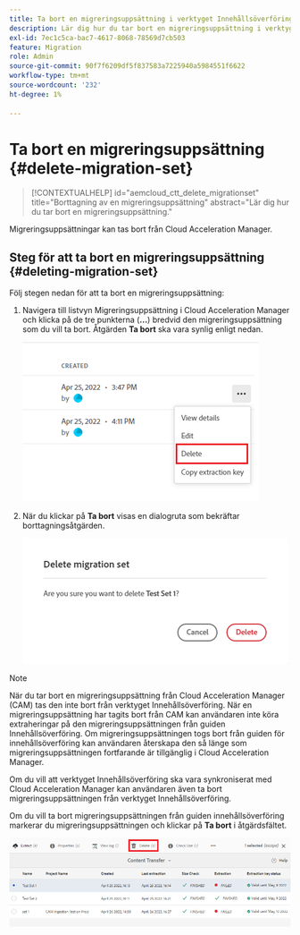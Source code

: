 ```yaml
---
title: Ta bort en migreringsuppsättning i verktyget Innehållsöverföring
description: Lär dig hur du tar bort en migreringsuppsättning i verktyget Innehållsöverföring.
exl-id: 7ec1c5ca-bac7-4617-8068-78569d7cb503
feature: Migration
role: Admin
source-git-commit: 90f7f6209df5f837583a7225940a5984551f6622
workflow-type: tm+mt
source-wordcount: '232'
ht-degree: 1%

---
```


# Ta bort en migreringsuppsättning {#delete-migration-set}

>[!CONTEXTUALHELP]
>id="aemcloud_ctt_delete_migrationset"
>title="Borttagning av en migreringsuppsättning"
>abstract="Lär dig hur du tar bort en migreringsuppsättning."

Migreringsuppsättningar kan tas bort från Cloud Acceleration Manager.

## Steg för att ta bort en migreringsuppsättning {#deleting-migration-set}

Följ stegen nedan för att ta bort en migreringsuppsättning:

1. Navigera till listvyn Migreringsuppsättning i Cloud Acceleration Manager och klicka på de tre punkterna (**...**) bredvid den migreringsuppsättning som du vill ta bort. Åtgärden **Ta bort** ska vara synlig enligt nedan.

   ![bild](/help/journey-migration/content-transfer-tool/assets-ctt/migration-delete1.png)

1. När du klickar på **Ta bort** visas en dialogruta som bekräftar borttagningsåtgärden.

   ![bild](/help/journey-migration/content-transfer-tool/assets-ctt/migration-delete2.png)

>[!NOTE]
>
>När du tar bort en migreringsuppsättning från Cloud Acceleration Manager (CAM) tas den inte bort från verktyget Innehållsöverföring. När en migreringsuppsättning har tagits bort från CAM kan användaren inte köra extraheringar på den migreringsuppsättningen från guiden Innehållsöverföring. Om migreringsuppsättningen togs bort från guiden för innehållsöverföring kan användaren återskapa den så länge som migreringsuppsättningen fortfarande är tillgänglig i Cloud Acceleration Manager.
>
>Om du vill att verktyget Innehållsöverföring ska vara synkroniserat med Cloud Acceleration Manager kan användaren även ta bort migreringsuppsättningen från verktyget Innehållsöverföring.

Om du vill ta bort migreringsuppsättningen från guiden innehållsöverföring markerar du migreringsuppsättningen och klickar på **Ta bort** i åtgärdsfältet.

![bild](/help/journey-migration/content-transfer-tool/assets-ctt/cttcam27.png)

